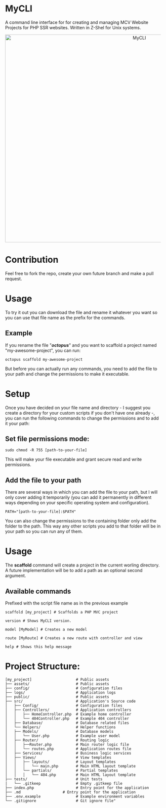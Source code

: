# MyCLI
A command line interface for for creating and managing MCV Website Projects for PHP SSR websites. Written in Z-Shel for Unix systems.
<p align="center">
  <img width="853" height="672" alt="MyCLI" src="https://github.com/user-attachments/assets/f381b848-c3bf-42be-bd69-d827e3772a90" />
</p>

# Contribution
Feel free to fork the repo, create your own future branch and make a pull request.


# Usage
To try it out you can download the file and rename it whatever you want so you can use that file name as the prefix for the commands.

## Example
If you rename the file "***octopus***" and you want to scaffold a project named "my-awesome-project", you can run:

```
octopus scaffold my-awesome-project
```

But before you can actually run any commands, you need to add the file to your path and change the permissions to make it executable.

# Setup
Once you have decided on your file name and directory - I suggest you create a directory for your custom scripts if you don't have one already -,
you can run the following commands to change the permissions and to add it your path:

## Set file permissions mode:

```
sudo chmod -R 755 [path-to-your-file]
```

This will make your file executable and grant secure read and write permissions.

## Add the file to your path
There are several ways in which you can add the file to your path, but I will only cover adding it temporarily (you can add it permanently in different ways depending on your specific operating system and configuration).

```
PATH="[path-to-your-file]:$PATH"
```

You can also change the permissions to the containing folder only add the folder to the path. This way any other scripts you add to that folder will be in your path so you can run any of them. 

# Usage
The **scaffold** command will create a project in the current worling directory. A future implementation will be to add a path as an optional second argument. 

## Available commands
Prefixed with the script file name as in the previous example
```
scaffold [my_project] # Scaffolds a PHP MVC project
```
```
version # Shows MyCLI version.
```
```
model [MyModel] # Creates a new model
```
```
route [MyRoute] # Creates a new route with controller and view
```
```
help # Shows this help message
```

# Project Structure:

```
[my_project]                    # Public assets
├── assets/                     # Public assets
├── config/                     # Configuration files
├── logs/                       # Application logs
├── public/                     # Public assets
├── src/                        # Application's Source code
│   ├── Config/                 # Configuration files
│   ├── Controllers/            # Application controllers
│   │   ├── HomeController.php  # Example home controller
│   │   └── 404Controller.php   # Example 404 controller
│   ├── Database/               # Database related files
│   └── Helpers/                # Helper functions
│   ├── Models/                 # Database models
│   │   └── User.php            # Example user model
│   ├── Router/                 # Routing logic      
│   │   ├──Router.php           # Main router logic file
│   │   └── routes.php          # Application routes file
│   ├── Services/               # Business logic services
│   ├── Views/                  # View templates
│   │   ├── layouts/            # Layout templates
│   │   │   └── main.php        # Main HTML layout template
│   │   └── partials/           # Partial templates
│   │   │   └── 404.php         # Main HTML layout template
├── tests/                      # Unit tests
|   └── .gitkeep                # Empty .gitkeep file
├── index.php                   # Entry point for the application
├── .md                   # Entry point for the application
├── .env.example                # Example environment variables
└── .gitignore                  # Git ignore file"
```
